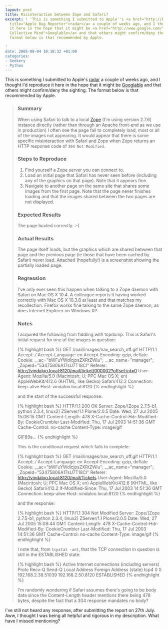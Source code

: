```yaml
---
layout: post
title: Misinteraction between Zope and Safari?
excerpt: ! 'This is something I submitted to Apple''s <a href="http://bugreport.apple.com/"
  title="Apple Bug Reporter">radar</a> a couple of weeks ago, and I thought I''d reproduce
  it here in the hope that it might be <a href="http://www.google.com/" title="The
  Collective Mind">Googlable</a> and that others might confirm/deny the sighting.  The
  format below is that recommended by Apple.

'
date: 2005-08-04 10:18:32 +01:00
categories:
- Geekery
- Python
---
```

This is something I submitted to Apple's [radar](http://bugreport.apple.com/) a couple of weeks ago, and I thought I'd reproduce it here in the hope that it might be [Googlable](http://www.google.com/) and that others might confirm/deny the sighting.  The format below is that recommended by Apple.

<blockquote>
<h3>Summary</h3>

When using Safari to talk to a local [Zope](http://www.zope.org/) (I'm using version 2.7.6) instance directly (rather than through an Apache front-end as we use in production) I often see the page fail to completely load, most or all of the images not appearing.  It would appear that there is some specific misinteraction with Safari and Zope when Zope returns an HTTP response code of <code>304 Not Modified</code>.

<h3>Steps to Reproduce</h3>

<ol><li>Find yourself a Zope server you can connect to.</li>
<li>Load an initial page that Safari has never seen before (including any of the graphics on that page).  Note that it appears fine.</li>
<li>Navigate to another page on the same site that shares some images from the first page.  Note that the page never finishes loading and that the images shared between the two pages are not displayed.</li></ol>

<h3>Expected Results</h3>

The page loaded correctly. :-)

<h3>Actual Results</h3>

The page itself loads, but the graphics which are shared between that page and the previous page (ie those that have been cached by Safari) never load.  Attached (hopefully!) is a screenshot showing the partially loaded page.

<h3>Regression</h3>

I've only ever seen this happen when talking to a Zope daemon with Safari on Mac OS X 10.4.  A colleague reports it having worked correctly with Mac OS X 10.3.8 at least and that matches my recollection.  Firefox works fine talking to the same Zope daemon, as does Internet Explorer on Windows XP.

<h3>Notes</h3>

I acquired the following from fiddling with tcpdump.  This is Safari's initial request for one of the images in question:

{% highlight bash %}
GET /mail/images/nav_search_off.gif HTTP/1.1
Accept: */*
Accept-Language: en
Accept-Encoding: gzip, deflate
Cookie: __ac="bWFuYWdlcjpsZXRtZWlu"; __ac_name="manager"; _ZopeId="53475806A17sU7T18CI"
Referer: http://vindaloo.local:8120/mail/ticket/000002?offset:int=0
User-Agent: Mozilla/5.0 (Macintosh; U; PPC Mac OS X; en) AppleWebKit/412.6 (KHTML, like Gecko) Safari/412.2
Connection: keep-alive
Host: vindaloo.local:8120
{% endhighlight %}

and the start of the successful response:

{% highlight bash %}
HTTP/1.1 200 OK
Server: Zope/(Zope 2.7.5-b1, python 2.3.4, linux2) ZServer/1.1 Plone/2.0.5
Date: Wed, 27 Jul 2005 15:08:15 GMT
Content-Length: 478
X-Cache-Control-Hdr-Modified-By: CookieCrumbler
Last-Modified: Thu, 17 Jul 2003 14:51:36 GMT
Cache-Control: no-cache
Content-Type: image/gif

GIF89a...
{% endhighlight %}

This is the conditional request which fails to complete:


{% highlight bash %}
GET /mail/images/nav_search_off.gif HTTP/1.1
Accept: */*
Accept-Language: en
Accept-Encoding: gzip, deflate
Cookie: __ac="bWFuYWdlcjpsZXRtZWlu"; __ac_name="manager"; _ZopeId="53475806A17sU7T18CI"
Referer: http://vindaloo.local:8120/mail/Tickets
User-Agent: Mozilla/5.0 (Macintosh; U; PPC Mac OS X; en) AppleWebKit/412.6 (KHTML, like Gecko) Safari/412.2
If-Modified-Since: Thu, 17 Jul 2003 14:51:36 GMT
Connection: keep-alive
Host: vindaloo.local:8120
{% endhighlight %}

and the response:

{% highlight bash %}
HTTP/1.1 304 Not Modified
Server: Zope/(Zope 2.7.5-b1, python 2.3.4, linux2) ZServer/1.1 Plone/2.0.5
Date: Wed, 27 Jul 2005 15:08:44 GMT
Content-Length: 478
X-Cache-Control-Hdr-Modified-By: CookieCrumbler
Last-Modified: Thu, 17 Jul 2003 14:51:36 GMT
Cache-Control: no-cache
Content-Type: image/gif
{% endhighlight %}

I note that, from <code>tcpstat -ant</code>, that the TCP connection in question is still in the ESTABLISHED state:

{% highlight bash %}
Active Internet connections (including servers)
Proto Recv-Q Send-Q  Local Address          Foreign Address        (state)
tcp4       0      0  192.168.2.38.51039     192.168.2.50.8120      ESTABLISHED
{% endhighlight %}

I'm randomly wondering if Safari assumes there's going to be body data since the Content-Length header mentions there being 478 bytes, despite the fact that a 304 response mandates no body?</blockquote>

I've still not heard any response, after submitting the report on 27th July.  Aww, I thought I was being all helpful and rigorous in my description.  What have I missed mentioning?
